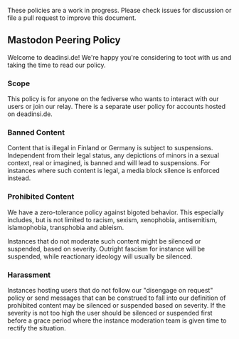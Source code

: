 These policies are a work in progress. Please check issues for discussion or file a pull request to improve this document.

## Mastodon Peering Policy

Welcome to deadinsi.de! We're happy you're considering to toot with us and taking the time to read our policy.

### Scope

This policy is for anyone on the fediverse who wants to interact with our users or join our relay. There is a separate user policy for accounts hosted on deadinsi.de.

### Banned Content

Content that is illegal in Finland or Germany is subject to suspensions. Independent from their legal status, any depictions of minors in a sexual context, real or imagined, is banned and will lead to suspensions. For instances where such content is legal, a media block silence is enforced instead.

### Prohibited Content

We have a zero-tolerance policy against bigoted behavior. This especially includes, but is not limited to racism, sexism, xenophobia, antisemitism, islamophobia, transphobia and ableism.

Instances that do not moderate such content might be silenced or suspended, based on severity. Outright fascism for instance will be suspended, while reactionary ideology will usually be silenced.

### Harassment

Instances hosting users that do not follow our "disengage on request" policy or send messages that can be construed to fall into our definition of prohibited content may be silenced or suspended based on severity. If the severity is not too high the user should be silenced or suspended first before a grace period where the instance moderation team is given time to rectify the situation.